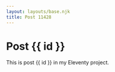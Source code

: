 ```yaml
---
layout: layouts/base.njk
title: Post 11428
---
```


# Post {{ id }}

This is post {{ id }} in my Eleventy project.
